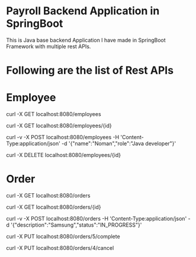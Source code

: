 # Payroll Backend Application in SpringBoot
This is Java base backend Application I have made in SpringBoot Framework with multiple rest APIs.

# Following are the list of Rest APIs

# Employee
curl -X GET localhost:8080/employees

curl -X GET localhost:8080/employees/{id}

curl -v -X POST localhost:8080/employees -H 'Content-Type:application/json' -d '{"name":"Noman","role":"Java developer"}'

curl -X DELETE localhost:8080/employees/{id}


# Order
curl -X GET localhost:8080/orders

curl -X GET localhost:8080/orders/{id}

curl -v -X POST localhost:8080/orders -H 'Content-Type:application/json' -d '{"description":"Samsung","status":"IN_PROGRESS"}'

curl -X PUT localhost:8080/orders/5/complete

curl -X PUT localhost:8080/orders/4/cancel
